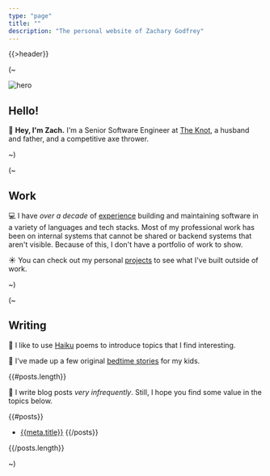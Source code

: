 ```yaml
---
type: "page"
title: ""
description: "The personal website of Zachary Godfrey"
---
```


{{>header}}

(~

![hero](data:image/png;base64,{{>hero}})

## Hello!

:wave: **Hey, I'm Zach.** I'm a Senior Software Engineer at [The Knot](https://theknot.com), a husband and father, and a competitive axe thrower.

~)

(~

## Work

:computer: I have *over a decade* of [experience](/work) building and maintaining software in a variety of languages and tech stacks. Most of my professional work has been on internal systems that cannot be shared or backend systems that aren't visible. Because of this, I don't have a portfolio of work to show.

:sunny: You can check out my personal [projects](/projects) to see what I've built outside of work.

~)

(~

## Writing

:thought_balloon: I like to use [Haiku](/haiku) poems to introduce topics that I find interesting.

:teddy_bear: I've made up a few original [bedtime stories](/bedtime-stories) for my kids.

{{#posts.length}}

:speech_balloon: I write blog posts *very infrequently*. Still, I hope you find some value in the topics below.

{{#posts}}
- [{{meta.title}}](/{{{uri}}})
{{/posts}}

{{/posts.length}}

~)
